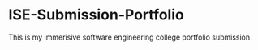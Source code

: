 # ISE-Submission-Portfolio
 This is my immerisive software engineering college portfolio submission
